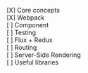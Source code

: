 
 [X] Core concepts<br/>
 [X] Webpack<br/>
 [ ] Component <br/>
 [ ] Testing<br/>
 [ ] Flux + Redux<br/>
 [ ] Routing<br/>
 [ ] Server-Side Rendering<br/>
 [ ] Useful libraries<br/>
